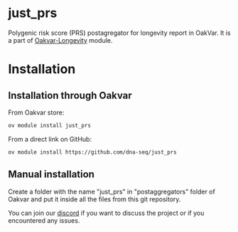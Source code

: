 # just_prs
Polygenic risk score (PRS) postagregator for longevity report in OakVar. It is a part of [Oakvar-Longevity](https://github.com/dna-seq/oakvar-longevity) module.


# Installation
## Installation through Oakvar

From Oakvar store:
```bash
ov module install just_prs
```
From a direct link on GitHub:
```bash
ov module install https://github.com/dna-seq/just_prs
```

## Manual installation

Create a folder with the name "just_prs" in "postaggregators" folder of Oakvar and put it inside all the files from this git repository.

You can join our [discord](https://discord.gg/5WU6aSANXy) if you want to discuss the project or if you encountered any issues.
